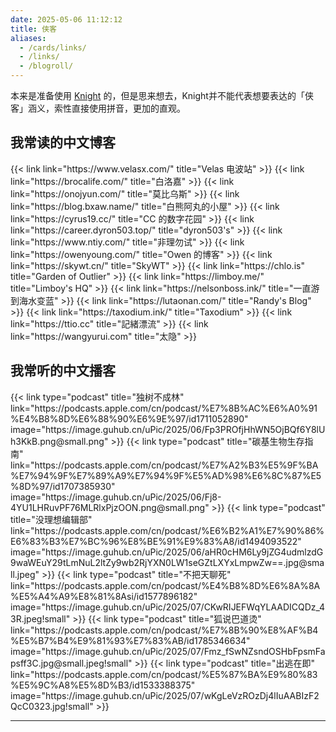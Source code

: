 ```yaml
---
date: 2025-05-06 11:12:12
title: 侠客
aliases:
  - /cards/links/
  - /links/
  - /blogroll/
---
```


本来是准备使用 [Knight](https://zh.wikipedia.org/wiki/%E9%AA%91%E5%A3%AB) 的，但是思来想去，Knight并不能代表想要表达的「侠客」涵义，索性直接使用拼音，更加的直观。

## 我常读的中文博客

<div class="flex flex-wrap gap-4">
{{< link link="https://www.velasx.com/" title="Velas 电波站" >}}
{{< link link="https://brocalife.com/" title="白洛嘉" >}}
{{< link link="https://onojyun.com/" title="莫比乌斯" >}}
{{< link link="https://blog.bxaw.name/" title="白熊阿丸的小屋" >}}
{{< link link="https://cyrus19.cc/" title="CC 的数字花园" >}}
{{< link link="https://career.dyron503.top/" title="dyron503's" >}}
{{< link link="https://www.ntiy.com/" title="非理勿试" >}}
{{< link link="https://owenyoung.com/" title="Owen 的博客" >}}
{{< link link="https://skywt.cn/" title="SkyWT" >}}
{{< link link="https://chlo.is" title="Garden of Outlier" >}}
{{< link link="https://limboy.me/" title="Limboy's HQ" >}}
{{< link link="https://nelsonboss.ink/" title="一直游到海水变蓝" >}}
{{< link link="https://lutaonan.com/" title="Randy's Blog" >}}
{{< link link="https://taxodium.ink/" title="Taxodium" >}}
{{< link link="https://ttio.cc" title="記緒漂流" >}}
{{< link link="https://wangyurui.com" title="太隐" >}}
</div>

## 我常听的中文播客

<div class="flex flex-wrap gap-4">
{{< link type="podcast" title="独树不成林" link="https://podcasts.apple.com/cn/podcast/%E7%8B%AC%E6%A0%91%E4%B8%8D%E6%88%90%E6%9E%97/id1711052890" image="https://image.guhub.cn/uPic/2025/06/Fp3PROfjHhWN5OjBQf6Y8lUh3KkB.png@small.png" >}}
{{< link type="podcast" title="碳基生物生存指南" link="https://podcasts.apple.com/cn/podcast/%E7%A2%B3%E5%9F%BA%E7%94%9F%E7%89%A9%E7%94%9F%E5%AD%98%E6%8C%87%E5%8D%97/id1707385930" image="https://image.guhub.cn/uPic/2025/06/Fj8-4YU1LHRuvPF76MLRlxPjzOON.png@small.png" >}}
{{< link type="podcast" title="没理想编辑部" link="https://podcasts.apple.com/cn/podcast/%E6%B2%A1%E7%90%86%E6%83%B3%E7%BC%96%E8%BE%91%E9%83%A8/id1494093522" image="https://image.guhub.cn/uPic/2025/06/aHR0cHM6Ly9jZG4udmlzdG9waWEuY29tLmNuL2ltZy9wb2RjYXN0LW1seGZtLXYxLmpwZw==.jpg@small.jpeg" >}}
{{< link type="podcast" title="不把天聊死" link="https://podcasts.apple.com/cn/podcast/%E4%B8%8D%E6%8A%8A%E5%A4%A9%E8%81%8Asi/id1577896182" image="https://image.guhub.cn/uPic/2025/07/CKwRIJEFWqYLAADICQDz_43R.jpeg!small" >}}
{{< link type="podcast" title="狐说巴道烫" link="https://podcasts.apple.com/cn/podcast/%E7%8B%90%E8%AF%B4%E5%B7%B4%E9%81%93%E7%83%AB/id1785346634" image="https://image.guhub.cn/uPic/2025/07/Fmz_fSwNZsndOSHbFpsmFapsff3C.jpg@small.jpeg!small" >}}
{{< link type="podcast" title="出逃在即" link="https://podcasts.apple.com/cn/podcast/%E5%87%BA%E9%80%83%E5%9C%A8%E5%8D%B3/id1533388375" image="https://image.guhub.cn/uPic/2025/07/wKgLeVzROzDj4lIuAABIzF2QcC0323.jpg!small" >}}
</div>

---
